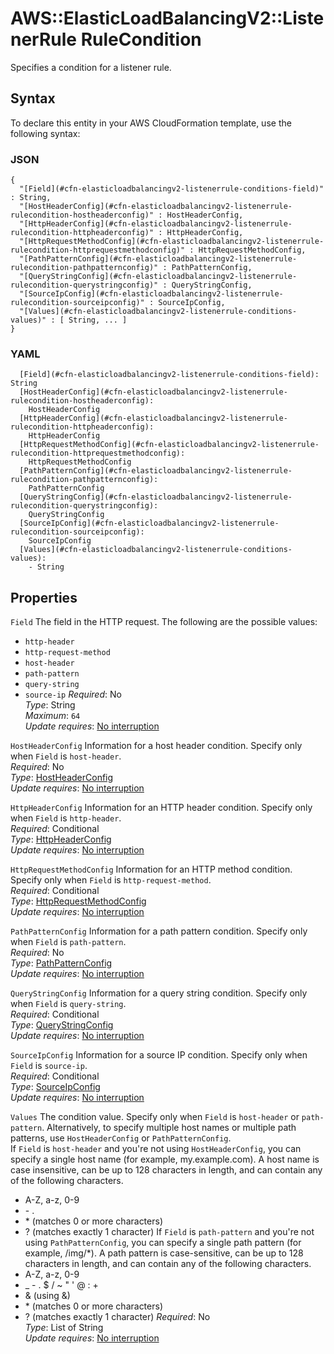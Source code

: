 # AWS::ElasticLoadBalancingV2::ListenerRule RuleCondition<a name="aws-properties-elasticloadbalancingv2-listenerrule-conditions"></a>

Specifies a condition for a listener rule\.

## Syntax<a name="aws-properties-elasticloadbalancingv2-listenerrule-conditions-syntax"></a>

To declare this entity in your AWS CloudFormation template, use the following syntax:

### JSON<a name="aws-properties-elasticloadbalancingv2-listenerrule-conditions-syntax.json"></a>

```
{
  "[Field](#cfn-elasticloadbalancingv2-listenerrule-conditions-field)" : String,
  "[HostHeaderConfig](#cfn-elasticloadbalancingv2-listenerrule-rulecondition-hostheaderconfig)" : HostHeaderConfig,
  "[HttpHeaderConfig](#cfn-elasticloadbalancingv2-listenerrule-rulecondition-httpheaderconfig)" : HttpHeaderConfig,
  "[HttpRequestMethodConfig](#cfn-elasticloadbalancingv2-listenerrule-rulecondition-httprequestmethodconfig)" : HttpRequestMethodConfig,
  "[PathPatternConfig](#cfn-elasticloadbalancingv2-listenerrule-rulecondition-pathpatternconfig)" : PathPatternConfig,
  "[QueryStringConfig](#cfn-elasticloadbalancingv2-listenerrule-rulecondition-querystringconfig)" : QueryStringConfig,
  "[SourceIpConfig](#cfn-elasticloadbalancingv2-listenerrule-rulecondition-sourceipconfig)" : SourceIpConfig,
  "[Values](#cfn-elasticloadbalancingv2-listenerrule-conditions-values)" : [ String, ... ]
}
```

### YAML<a name="aws-properties-elasticloadbalancingv2-listenerrule-conditions-syntax.yaml"></a>

```
  [Field](#cfn-elasticloadbalancingv2-listenerrule-conditions-field): String
  [HostHeaderConfig](#cfn-elasticloadbalancingv2-listenerrule-rulecondition-hostheaderconfig): 
    HostHeaderConfig
  [HttpHeaderConfig](#cfn-elasticloadbalancingv2-listenerrule-rulecondition-httpheaderconfig): 
    HttpHeaderConfig
  [HttpRequestMethodConfig](#cfn-elasticloadbalancingv2-listenerrule-rulecondition-httprequestmethodconfig): 
    HttpRequestMethodConfig
  [PathPatternConfig](#cfn-elasticloadbalancingv2-listenerrule-rulecondition-pathpatternconfig): 
    PathPatternConfig
  [QueryStringConfig](#cfn-elasticloadbalancingv2-listenerrule-rulecondition-querystringconfig): 
    QueryStringConfig
  [SourceIpConfig](#cfn-elasticloadbalancingv2-listenerrule-rulecondition-sourceipconfig): 
    SourceIpConfig
  [Values](#cfn-elasticloadbalancingv2-listenerrule-conditions-values): 
    - String
```

## Properties<a name="aws-properties-elasticloadbalancingv2-listenerrule-conditions-properties"></a>

`Field`  <a name="cfn-elasticloadbalancingv2-listenerrule-conditions-field"></a>
The field in the HTTP request\. The following are the possible values:  
+  `http-header` 
+  `http-request-method` 
+  `host-header` 
+  `path-pattern` 
+  `query-string` 
+  `source-ip` 
*Required*: No  
*Type*: String  
*Maximum*: `64`  
*Update requires*: [No interruption](https://docs.aws.amazon.com/AWSCloudFormation/latest/UserGuide/using-cfn-updating-stacks-update-behaviors.html#update-no-interrupt)

`HostHeaderConfig`  <a name="cfn-elasticloadbalancingv2-listenerrule-rulecondition-hostheaderconfig"></a>
Information for a host header condition\. Specify only when `Field` is `host-header`\.  
*Required*: No  
*Type*: [HostHeaderConfig](aws-properties-elasticloadbalancingv2-listenerrule-hostheaderconfig.md)  
*Update requires*: [No interruption](https://docs.aws.amazon.com/AWSCloudFormation/latest/UserGuide/using-cfn-updating-stacks-update-behaviors.html#update-no-interrupt)

`HttpHeaderConfig`  <a name="cfn-elasticloadbalancingv2-listenerrule-rulecondition-httpheaderconfig"></a>
Information for an HTTP header condition\. Specify only when `Field` is `http-header`\.  
*Required*: Conditional  
*Type*: [HttpHeaderConfig](aws-properties-elasticloadbalancingv2-listenerrule-httpheaderconfig.md)  
*Update requires*: [No interruption](https://docs.aws.amazon.com/AWSCloudFormation/latest/UserGuide/using-cfn-updating-stacks-update-behaviors.html#update-no-interrupt)

`HttpRequestMethodConfig`  <a name="cfn-elasticloadbalancingv2-listenerrule-rulecondition-httprequestmethodconfig"></a>
Information for an HTTP method condition\. Specify only when `Field` is `http-request-method`\.  
*Required*: Conditional  
*Type*: [HttpRequestMethodConfig](aws-properties-elasticloadbalancingv2-listenerrule-httprequestmethodconfig.md)  
*Update requires*: [No interruption](https://docs.aws.amazon.com/AWSCloudFormation/latest/UserGuide/using-cfn-updating-stacks-update-behaviors.html#update-no-interrupt)

`PathPatternConfig`  <a name="cfn-elasticloadbalancingv2-listenerrule-rulecondition-pathpatternconfig"></a>
Information for a path pattern condition\. Specify only when `Field` is `path-pattern`\.  
*Required*: No  
*Type*: [PathPatternConfig](aws-properties-elasticloadbalancingv2-listenerrule-pathpatternconfig.md)  
*Update requires*: [No interruption](https://docs.aws.amazon.com/AWSCloudFormation/latest/UserGuide/using-cfn-updating-stacks-update-behaviors.html#update-no-interrupt)

`QueryStringConfig`  <a name="cfn-elasticloadbalancingv2-listenerrule-rulecondition-querystringconfig"></a>
Information for a query string condition\. Specify only when `Field` is `query-string`\.  
*Required*: Conditional  
*Type*: [QueryStringConfig](aws-properties-elasticloadbalancingv2-listenerrule-querystringconfig.md)  
*Update requires*: [No interruption](https://docs.aws.amazon.com/AWSCloudFormation/latest/UserGuide/using-cfn-updating-stacks-update-behaviors.html#update-no-interrupt)

`SourceIpConfig`  <a name="cfn-elasticloadbalancingv2-listenerrule-rulecondition-sourceipconfig"></a>
Information for a source IP condition\. Specify only when `Field` is `source-ip`\.  
*Required*: Conditional  
*Type*: [SourceIpConfig](aws-properties-elasticloadbalancingv2-listenerrule-sourceipconfig.md)  
*Update requires*: [No interruption](https://docs.aws.amazon.com/AWSCloudFormation/latest/UserGuide/using-cfn-updating-stacks-update-behaviors.html#update-no-interrupt)

`Values`  <a name="cfn-elasticloadbalancingv2-listenerrule-conditions-values"></a>
The condition value\. Specify only when `Field` is `host-header` or `path-pattern`\. Alternatively, to specify multiple host names or multiple path patterns, use `HostHeaderConfig` or `PathPatternConfig`\.  
If `Field` is `host-header` and you're not using `HostHeaderConfig`, you can specify a single host name \(for example, my\.example\.com\)\. A host name is case insensitive, can be up to 128 characters in length, and can contain any of the following characters\.  
+ A\-Z, a\-z, 0\-9
+ \- \.
+ \* \(matches 0 or more characters\)
+ ? \(matches exactly 1 character\)
If `Field` is `path-pattern` and you're not using `PathPatternConfig`, you can specify a single path pattern \(for example, /img/\*\)\. A path pattern is case\-sensitive, can be up to 128 characters in length, and can contain any of the following characters\.  
+ A\-Z, a\-z, 0\-9
+ \_ \- \. $ / \~ " ' @ : \+
+ & \(using &amp;\)
+ \* \(matches 0 or more characters\)
+ ? \(matches exactly 1 character\)
*Required*: No  
*Type*: List of String  
*Update requires*: [No interruption](https://docs.aws.amazon.com/AWSCloudFormation/latest/UserGuide/using-cfn-updating-stacks-update-behaviors.html#update-no-interrupt)